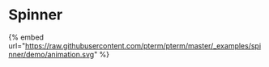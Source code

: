 # Spinner

{% embed url="https://raw.githubusercontent.com/pterm/pterm/master/_examples/spinner/demo/animation.svg" %}
